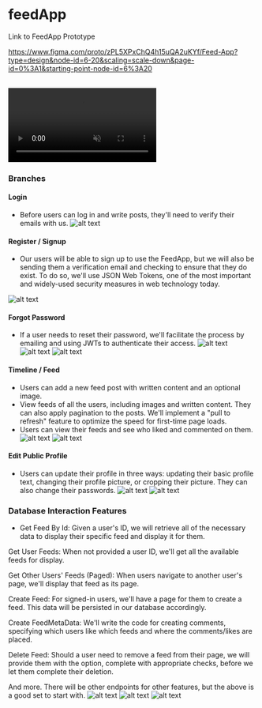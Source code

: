 # feedApp

Link to FeedApp Prototype

https://www.figma.com/proto/zPL5XPxChQ4h15uQA2uKYf/Feed-App?type=design&node-id=6-20&scaling=scale-down&page-id=0%3A1&starting-point-node-id=6%3A20

<br>
<video controls autoplay muted src="https://stewietech.github.io/feedApp/assets/videoFeed.mp4" title="Title"></video>


### Branches

#### Login
- Before users can log in and write posts, they'll need to verify their emails with us.
![alt text](figma/image.png)

#### Register / Signup
- Our users will be able to sign up to use the FeedApp, but we will also be sending them a verification email and checking to ensure that they do exist. To do so, we'll use JSON Web Tokens, one of the most important and widely-used security measures in web technology today. 

![alt text](figma/image-1.png)

#### Forgot Password
- If a user needs to reset their password, we'll facilitate the process by emailing and using JWTs to authenticate their access. 
![alt text](figma/image-2.png)
![alt text](figma/image-4.png)
![alt text](figma/image-5.png)

#### Timeline / Feed
- Users can add a new feed post with written content and an optional image.
- View feeds of all the users, including images and written content. They can also apply pagination to the posts. We'll implement a "pull to refresh" feature to optimize the speed for first-time page loads.
- Users can view their feeds and see who liked and commented on them.
![alt text](figma/image-3.png)
![alt text](figma/image-6.png)

#### Edit Public Profile
- Users can update their profile in three ways: updating their basic profile text, changing their profile picture, or cropping their picture. They can also change their passwords.
![alt text](figma/image-7.png)
![alt text](figma/image-8.png)

### Database Interaction Features
- Get Feed By Id: Given a user's ID, we will retrieve all of the necessary data to display their specific feed and display it for them.

Get User Feeds: When not provided a user ID, we'll get all the available feeds for display.

Get Other Users' Feeds (Paged): When users navigate to another user's page, we'll display that feed as its page. 

Create Feed: For signed-in users, we'll have a page for them to create a feed. This data will be persisted in our database accordingly.

Create FeedMetaData: We'll write the code for creating comments, specifying which users like which feeds and where the comments/likes are placed.

Delete Feed: Should a user need to remove a feed from their page, we will provide them with the option, complete with appropriate checks, before we let them complete their deletion.

And more. There will be other endpoints for other features, but the above is a good set to start with.
![alt text](image-3.png)
![alt text](image-2.png)
![alt text](image-4.png)

